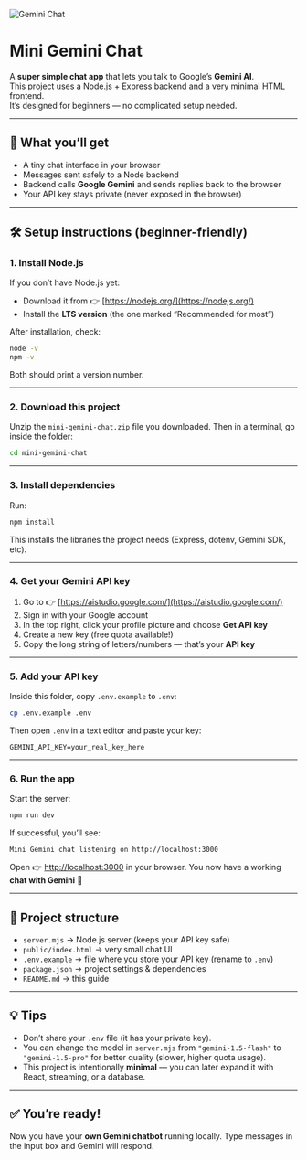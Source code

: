 
![Gemini Chat](public/gemini.png)


# Mini Gemini Chat

A **super simple chat app** that lets you talk to Google’s **Gemini AI**.  
This project uses a Node.js + Express backend and a very minimal HTML frontend.  
It’s designed for beginners — no complicated setup needed.

---

## 🚀 What you’ll get
- A tiny chat interface in your browser
- Messages sent safely to a Node backend
- Backend calls **Google Gemini** and sends replies back to the browser
- Your API key stays private (never exposed in the browser)

---

## 🛠️ Setup instructions (beginner-friendly)

### 1. Install Node.js
If you don’t have Node.js yet:
- Download it from 👉 [https://nodejs.org/](https://nodejs.org/)
- Install the **LTS version** (the one marked “Recommended for most”)

After installation, check:
```bash
node -v
npm -v
````

Both should print a version number.

---

### 2. Download this project

Unzip the `mini-gemini-chat.zip` file you downloaded.
Then in a terminal, go inside the folder:

```bash
cd mini-gemini-chat
```

---

### 3. Install dependencies

Run:

```bash
npm install
```

This installs the libraries the project needs (Express, dotenv, Gemini SDK, etc).

---

### 4. Get your **Gemini API key**

1. Go to 👉 [https://aistudio.google.com/](https://aistudio.google.com/)
2. Sign in with your Google account
3. In the top right, click your profile picture and choose **Get API key**
4. Create a new key (free quota available!)
5. Copy the long string of letters/numbers — that’s your **API key**

---

### 5. Add your API key

Inside this folder, copy `.env.example` to `.env`:

```bash
cp .env.example .env
```

Then open `.env` in a text editor and paste your key:

```
GEMINI_API_KEY=your_real_key_here
```

---

### 6. Run the app

Start the server:

```bash
npm run dev
```

If successful, you’ll see:

```
Mini Gemini chat listening on http://localhost:3000
```

Open 👉 [http://localhost:3000](http://localhost:3000) in your browser.
You now have a working **chat with Gemini** 🎉

---

## 📂 Project structure

* `server.mjs` → Node.js server (keeps your API key safe)
* `public/index.html` → very small chat UI
* `.env.example` → file where you store your API key (rename to `.env`)
* `package.json` → project settings & dependencies
* `README.md` → this guide

---

## 💡 Tips

* Don’t share your `.env` file (it has your private key).
* You can change the model in `server.mjs` from `"gemini-1.5-flash"` to `"gemini-1.5-pro"` for better quality (slower, higher quota usage).
* This project is intentionally **minimal** — you can later expand it with React, streaming, or a database.

---

## ✅ You’re ready!

Now you have your **own Gemini chatbot** running locally.
Type messages in the input box and Gemini will respond.

